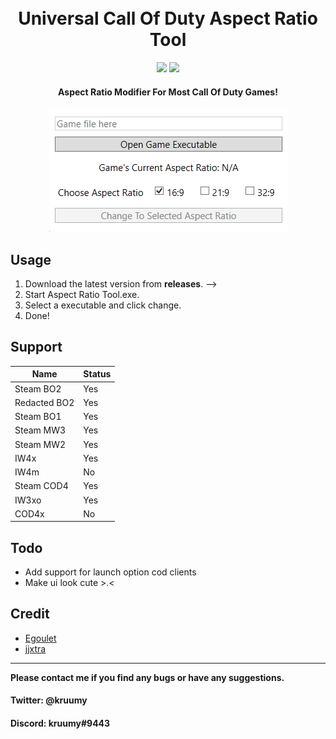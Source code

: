 <h1 align="center">
  <br>
  Universal Call Of Duty Aspect Ratio Tool
  <br>
</h1>

<div align="center">
  <a href="https://github.com/kruumy/cod-aspect-ratio-tool/releases"><img src="https://img.shields.io/github/v/release/kruumy/cod-aspect-ratio-tool?label=Latest%20version&style=flat-square"></a>
  <a href="https://paypal.me/JPauls281"><img src="https://img.shields.io/badge/Donate-Paypal-orange?style=flat-square"></a>
</div>

<h4 align="center">Aspect Ratio Modifier For Most Call Of Duty Games</a>!</h4>
<div align="center">
  <a href="https://github.com/kruumy/cod-aspect-ratio-tool/blob/main/preview.png">
    <img src="preview.png" alt="Preivew" width="auto" height="auto">
  </a>
</div>


## Usage

1. Download the latest version from **releases**. -->
2. Start Aspect Ratio Tool.exe.
3. Select a executable and click change.
4. Done!


## Support

| Name | Status |
| --- | --- |
| Steam BO2 | Yes |
| Redacted BO2 | Yes |
| Steam BO1 | Yes |
| Steam MW3 | Yes |
| Steam MW2 | Yes |
| IW4x | Yes |
| IW4m | No |
| Steam COD4 | Yes |
| IW3xo | Yes |
| COD4x | No |


## Todo

* Add support for launch option cod clients
* Make ui look cute >.<

## Credit
- [Egoulet](https://stackoverflow.com/questions/5132890/c-sharp-replace-bytes-in-byte)
- [jjxtra](https://github.com/jjxtra/HexAndReplace)

---

**Please contact me if you find any bugs or have any suggestions.**
#### Twitter: @kruumy
#### Discord: kruumy#9443
